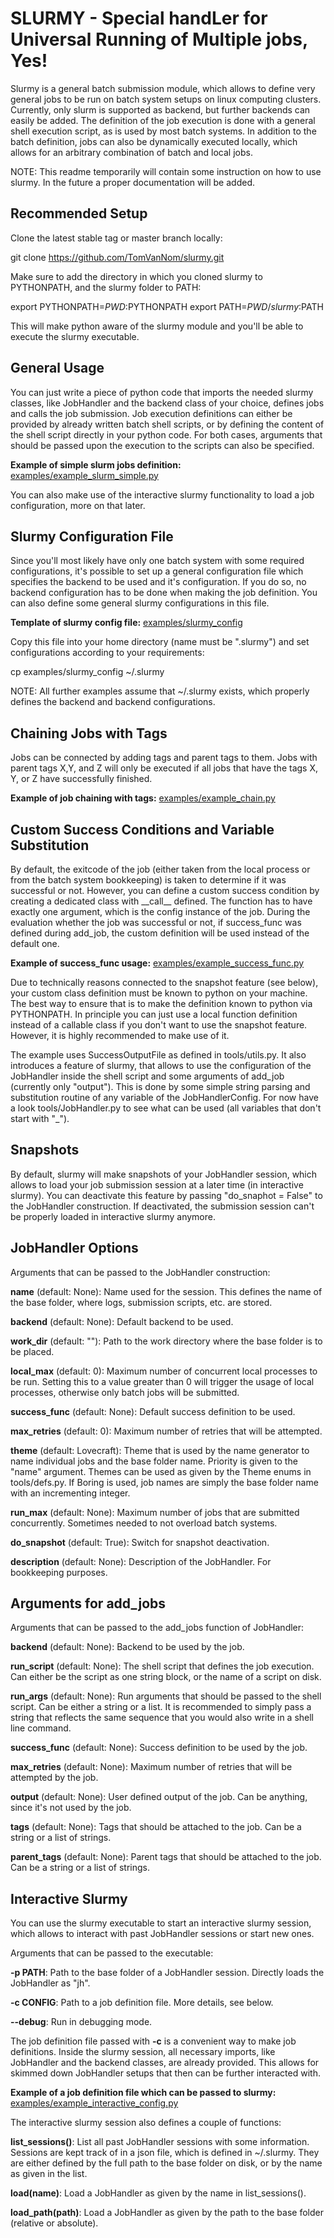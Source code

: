 # SLURMY - Special handLer for Universal Running of Multiple jobs, Yes!

Slurmy is a general batch submission module, which allows to define very general jobs to be run on batch system setups on linux computing clusters. Currently, only slurm is supported as backend, but further backends can easily be added. The definition of the job execution is done with a general shell execution script, as is used by most batch systems. In addition to the batch definition, jobs can also be dynamically executed locally, which allows for an arbitrary combination of batch and local jobs.

NOTE: This readme temporarily will contain some instruction on how to use slurmy. In the future a proper documentation will be added.

## Recommended Setup

Clone the latest stable tag or master branch locally:

git clone https://github.com/TomVanNom/slurmy.git

Make sure to add the directory in which you cloned slurmy to PYTHONPATH, and the slurmy folder to PATH:

export PYTHONPATH=$PWD:$PYTHONPATH
export PATH=$PWD/slurmy:$PATH

This will make python aware of the slurmy module and you'll be able to execute the slurmy executable.

## General Usage

You can just write a piece of python code that imports the needed slurmy classes, like JobHandler and the backend class of your choice, defines jobs and calls the job submission. Job execution definitions can either be provided by already written batch shell scripts, or by defining the content of the shell script directly in your python code. For both cases, arguments that should be passed upon the execution to the scripts can also be specified.

**Example of simple slurm jobs definition:** [examples/example_slurm_simple.py](examples/example_slurm_simple.py)

You can also make use of the interactive slurmy functionality to load a job configuration, more on that later.

## Slurmy Configuration File

Since you'll most likely have only one batch system with some required configurations, it's possible to set up a general configuration file which specifies the backend to be used and it's configuration. If you do so, no backend configuration has to be done when making the job definition. You can also define some general slurmy configurations in this file.

**Template of slurmy config file:** [examples/slurmy_config](examples/slurmy_config)

Copy this file into your home directory (name must be ".slurmy") and set configurations according to your requirements:

cp examples/slurmy_config ~/.slurmy

NOTE: All further examples assume that ~/.slurmy exists, which properly defines the backend and backend configurations.

## Chaining Jobs with Tags

Jobs can be connected by adding tags and parent tags to them. Jobs with parent tags X,Y, and Z will only be executed if all jobs that have the tags X, Y, or Z have successfully finished.

**Example of job chaining with tags:** [examples/example_chain.py](examples/example_chain.py)

## Custom Success Conditions and Variable Substitution

By default, the exitcode of the job (either taken from the local process or from the batch system bookkeeping) is taken to determine if it was successful or not. However, you can define a custom success condition by creating a dedicated class with \_\_call\_\_ defined. The function has to have exactly one argument, which is the config instance of the job. During the evaluation whether the job was successful or not, if success_func was defined during add_job, the custom definition will be used instead of the default one.

**Example of success_func usage:** [examples/example_success_func.py](examples/example_success_func.py)

Due to technically reasons connected to the snapshot feature (see below), your custom class definition must be known to python on your machine. The best way to ensure that is to make the definition known to python via PYTHONPATH. In principle you can just use a local function definition instead of a callable class if you don't want to use the snapshot feature. However, it is highly recommended to make use of it.

The example uses SuccessOutputFile as defined in tools/utils.py. It also introduces a feature of slurmy, that allows to use the configuration of the JobHandler inside the shell script and some arguments of add_job (currently only "output"). This is done by some simple string parsing and substitution routine of any variable of the JobHandlerConfig. For now have a look tools/JobHandler.py to see what can be used (all variables that don't start with "_").

## Snapshots

By default, slurmy will make snapshots of your JobHandler session, which allows to load your job submission session at a later time (in interactive slurmy). You can deactivate this feature by passing "do_snaphot = False" to the JobHandler construction. If deactivated, the submission session can't be properly loaded in interactive slurmy anymore.

## JobHandler Options

Arguments that can be passed to the JobHandler construction:

**name** (default: None): Name used for the session. This defines the name of the base folder, where logs, submission scripts, etc. are stored.

**backend** (default: None): Default backend to be used.

**work_dir** (default: ""): Path to the work directory where the base folder is to be placed.

**local_max** (default: 0): Maximum number of concurrent local processes to be run. Setting this to a value greater than 0 will trigger the usage of local processes, otherwise only batch jobs will be submitted.

**success_func** (default: None): Default success definition to be used.

**max_retries** (default: 0): Maximum number of retries that will be attempted.

**theme** (default: Lovecraft): Theme that is used by the name generator to name individual jobs and the base folder name. Priority is given to the "name" argument. Themes can be used as given by the Theme enums in tools/defs.py. If Boring is used, job names are simply the base folder name with an incrementing integer.

**run_max** (default: None): Maximum number of jobs that are submitted concurrently. Sometimes needed to not overload batch systems.

**do_snapshot** (default: True): Switch for snapshot deactivation.

**description** (default: None): Description of the JobHandler. For bookkeeping purposes.

## Arguments for add_jobs

Arguments that can be passed to the add_jobs function of JobHandler:

**backend** (default: None): Backend to be used by the job.

**run_script** (default: None): The shell script that defines the job execution. Can either be the script as one string block, or the name of a script on disk.

**run_args** (default: None): Run arguments that should be passed to the shell script. Can be either a string or a list. It is recommended to simply pass a string that reflects the same sequence that you would also write in a shell line command.

**success_func** (default: None): Success definition to be used by the job.

**max_retries** (default: None): Maximum number of retries that will be attempted by the job.

**output** (default: None): User defined output of the job. Can be anything, since it's not used by the job.

**tags** (default: None): Tags that should be attached to the job. Can be a string or a list of strings.

**parent_tags** (default: None): Parent tags that should be attached to the job. Can be a string or a list of strings.

## Interactive Slurmy

You can use the slurmy executable to start an interactive slurmy session, which allows to interact with past JobHandler sessions or start new ones.

Arguments that can be passed to the executable:

**-p PATH**: Path to the base folder of a JobHandler session. Directly loads the JobHandler as "jh".

**-c CONFIG**: Path to a job definition file. More details, see below.

**--debug**: Run in debugging mode.

The job definition file passed with **-c** is a convenient way to make job definitions. Inside the slurmy session, all necessary imports, like JobHandler and the backend classes, are already provided. This allows for skimmed down JobHandler setups that then can be further interacted with.

**Example of a job definition file which can be passed to slurmy:** [examples/example_interactive_config.py](examples/example_interactive_config.py)

The interactive slurmy session also defines a couple of functions:

**list_sessions()**: List all past JobHandler sessions with some information. Sessions are kept track of in a json file, which is defined in ~/.slurmy. They are either defined by the full path to the base folder on disk, or by the name as given in the list.

**load(name)**: Load a JobHandler as given by the name in list_sessions().

**load_path(path)**: Load a JobHandler as given by the path to the base folder (relative or absolute).
